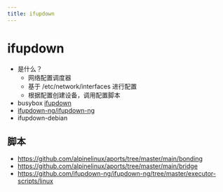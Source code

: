 ```yaml
---
title: ifupdown
---
```


# ifupdown

- 是什么？
  - 网络配置调度器
  - 基于 /etc/network/interfaces 进行配置
  - 根据配置创建设备，调用配置脚本
- busybox [ifupdown](../../busybox/ifupdown.md)
- [ifupdown-ng/ifupdown-ng](./ifupdown-ng.md)
- ifupdown-debian

## 脚本

- https://github.com/alpinelinux/aports/tree/master/main/bonding
- https://github.com/alpinelinux/aports/tree/master/main/bridge
- https://github.com/ifupdown-ng/ifupdown-ng/tree/master/executor-scripts/linux
